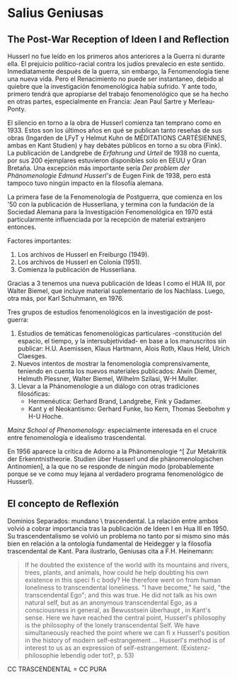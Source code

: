 # Salius Geniusas

## The Post-War Reception of Ideen I and Reflection

Husserl no fue leído en los primeros años anteriores a la Guerra ni durante ella. El prejuicio político-racial contra los judíos prevalecio en este sentido. Inmediatamente después de la guerra, sin embargo, la Fenomenología tiene una nueva vida. Pero el Renacimiento no puede ser instantaneo, debido al quiebre que la investigación fenomenológica había sufrido. Y ante todo, primero tendrá que apropiarse del trabajo fenomenológico que se ha hecho en otras partes, especialmente en Francia: Jean Paul Sartre y Merleau-Ponty. 

El silencio en torno a la obra de Husserl comienza tan temprano como en 1933. Estos son los últimos años en qué se publican tanto reseñas de sus obras (Ingarden de LFyT y Helmut Kuhn de MÉDITATIONS CARTÉSIENNES, ambas en Kant Studien) y hay debátes públicos en torno a su obra (Fink). La publicación de Landgrebe de _Erfahrung und Urteil_ de 1938 no cuenta, por sus 200 ejemplares estuvieron disponibles solo en EEUU y Gran Bretaña. Una excepción más importante sería _Der problem der Phänomenologie Edmund Husserl's_ de Eugen Fink de 1938, pero está tampoco tuvo ningún impacto en la filosofía alemana. 

La primera fase de la Fenomenología de Postguerra, que comienza en los '50 con la publicación de Husserliana, y termina con la fundación de la Sociedad Alemana para la Investigación Fenomenológica en 1970 está particularmente influenciada por la recepción de material extranjero entonces. 

Factores importantes: 

1. Los archivos de Husserl en Freiburgo (1949). 
2. Los archivos de Husserl en Colonia (1951). 
3. Comienza la publicación de Husserliana. 

Gracias a 3 tenemos una nueva publicación de Ideas I como el HUA III, por Walter Biemel, que incluye material suplementario de los Nachlass. Luego, otra más, por Karl Schuhmann, en 1976. 

Tres grupos de estudios fenomenológicos en la investigación de post-guerra: 

1. Estudios de temáticas fenomenológicas particulares -constitución del espacio, el tiempo, y la intersubjetividad- en base a los manuscritos sin publicar: H.U. Asemissen, Klaus Hartmann, Alois Roth, Klaus Held, Ulrich Claesges. 
2. Nuevos intentos de mostrar la fenomenología comprensivamente, teniendo en cuenta los nuevos materiales publicados: Alwin Diemer, Helmuth Plessner, Walter Biemel, Wilhelm Szilasi, W-H Muller. 
3. Llevar a la Phánomenologie a un diálogo con otras tradiciones filosóficas: 
    - Hermenéutica: Gerhard Brand, Landgrebe, Fink y Gadamer. 
    - Kant y el Neokantismo: Gerhard Funke, Iso Kern, Thomas Seebohm y H-U Hoche. 

_Mainz School of Phenomenology_: especialmente interesada en el cruce entre fenomenología e idealismo trascendental. 

En 1956 aparece la crítica de Adorno a la Phänomenologie ^[ Zur Metakritik der Erkenntnistheorie. Studien über Husserl und die phänomenologischen Antinomien], a la que no se responde de ningún modo (probablemente porque se ve como muy lejana al verdadero programa fenomenológico de Husserl). 

## El concepto de Reflexión

Dominios Separados: mundano \ trascendental. La relación entre ambos volvió a cobrar importancia tras la publicación de Ideen I en Hua III en 1950. Su trascendentalismo se volvió un problema no tanto por sí mismo sino más bien en relación a la ontología fundamental de Heidegger y la filosofía trascendental de Kant. Para ilustrarlo, Geniusas cita a F.H. Heinemann: 

> If he doubted the existence of the world with its mountains and rivers, trees, plants, and animals, how could he help doubting his own existence in this speci fi c body? He therefore went on from human loneliness to transcendental loneliness. "I have become," he said, "the transcendental Ego"; and this was true. He did not talk as his own natural self, but as an anonymous transcendental Ego, as a consciousness in general, as Bewusstsein überhaupt , in Kant's sense. Here we have reached the central point, Husserl's philosophy is the philosophy of the lonely transcendental Self. We have simultaneously reached the point where we can fi x Husserl's position in the history of modern self-estrangement … Husserl's method is of interest to us as an expression of self-estrangement. (Existenz-philosophie lebendig oder tot?, p. 53) 

CC TRASCENDENTAL = CC PURA

